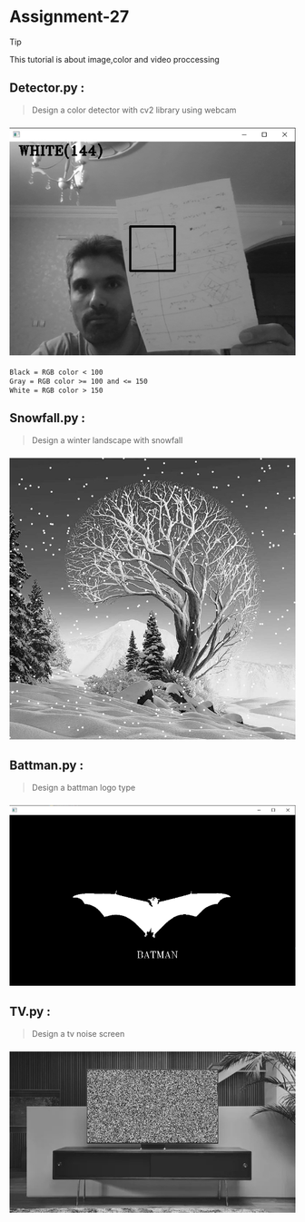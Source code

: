 # Assignment-27

> [!TIP]
> This tutorial is about image,color and video proccessing

## Detector.py :

> Design a color detector with cv2 library using webcam

### ![Global time](./image/screen_detector.png)

```
Black = RGB color < 100
Gray = RGB color >= 100 and <= 150
White = RGB color > 150
```

## Snowfall.py :

> Design a winter landscape with snowfall

### ![Global time](./image/snowfall.gif)


## Battman.py :

> Design a battman logo type

### ![Global time](./image/screen_battman.png)


## TV.py :

> Design a tv noise screen

### ![Global time](./image/tv.gif)

